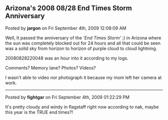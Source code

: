 ## Arizona's 2008 08/28 End Times Storm Anniversary
Posted by **jargon** on Fri September 4th, 2009 12:08:09 AM

Well, It passed the anniversary of the _'End Times Storm'_ ;) in Arizona where
the sun was completely blocked out for 24 hours and all that could be seen was a
solid sky from horizon to horizon of purple cloud to cloud lightning.

20080828220048 was an hour into it according to my logs.

Comments? Memory lane? Photos? Videos?

I wasn't able to video nor photograph it because my mom left her camera at work.

--------------------------------------------------------------------------------

Posted by **fightgar** on Fri September 4th, 2009 01:22:29 PM

It's pretty cloudy and windy in flagstaff right now according to nak, maybe this
year is the TRUE end times?!

